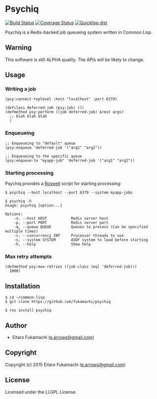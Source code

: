 # Psychiq

[![Build Status](https://travis-ci.org/fukamachi/psychiq.svg?branch=master)](https://travis-ci.org/fukamachi/psychiq)
[![Coverage Status](https://coveralls.io/repos/fukamachi/psychiq/badge.svg?branch=master)](https://coveralls.io/r/fukamachi/psychiq)
[![Quicklisp dist](http://quickdocs.org/badge/psychiq.svg)](http://quickdocs.org/psychiq/)

Psychiq is a Redis-backed job queueing system written in Common Lisp.

## Warning

This software is still ALPHA quality. The APIs will be likely to change.

## Usage

### Writing a job

```common-lisp
(psy:connect-toplevel :host "localhost" :port 6379)

(defclass deferred-job (psy:job) ())
(defmethod psy:perform ((job deferred-job) &rest args)
  ;; blah blah blah
  )
```

### Enqueueing

```common-lisp
;; Enqueueing to "default" queue
(psy:enqueue 'deferred-job '("arg1" "arg2"))

;; Enqueueing to the specific queue
(psy:enqueue-to "myapp-job" 'deferred-job '("arg1" "arg2"))
```

### Starting processing

Psychiq provides a [Roswell](https://github.com/snmsts/roswell) script for starting processing:

```
$ psychiq --host localhost --port 6379 --system myapp-jobs
```

```
$ psychiq -h
Usage: psychiq [option...]

Options:
    -o, --host HOST           Redis server host
    -p, --port PORT           Redis server port
    -q, --queue QUEUE         Queues to process (Can be specified multiple times)
    -c, --concurrency INT     Processor threads to use
    -s, --system SYSTEM       ASDF system to load before starting
    -h, --help                Show help
```

### Max retry attempts

```common-lisp
(defmethod psy:max-retries ((job-class (eql 'deferred-job)))
  1000)
```

## Installation

```
$ cd ~/common-lisp
$ git clone https://github.com/fukamachi/psychiq
```

```
$ ros install psychiq
```

## Author

* Eitaro Fukamachi (e.arrows@gmail.com)

## Copyright

Copyright (c) 2015 Eitaro Fukamachi (e.arrows@gmail.com)

## License

Licensed under the LLGPL License.
